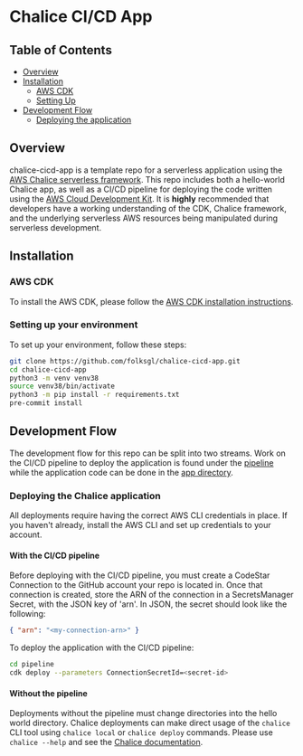 Chalice CI/CD App
=================
## Table of Contents
- [Overview](#overview)
- [Installation](#installation)
    - [AWS CDK](#aws-cdk)
    - [Setting Up](#setting-up-your-environment)
- [Development Flow](#development-flow)
    - [Deploying the application](#deploying-the-chalice-application)

## Overview
chalice-cicd-app is a template repo for a serverless application using the [AWS Chalice serverless framework](https://aws.github.io/chalice/index.html#). This repo includes both a hello-world Chalice app, as well as a CI/CD pipeline for deploying the code written using the [AWS Cloud Development Kit](https://aws.amazon.com/cdk/). It is **highly** recommended that developers have a working understanding of the CDK, Chalice framework, and the underlying serverless AWS resources being manipulated during serverless development.

## Installation

### AWS CDK
To install the AWS CDK, please follow the [AWS CDK installation instructions](https://docs.aws.amazon.com/cdk/latest/guide/getting_started.html#getting_started_install).

### Setting up your environment
To set up your environment, follow these steps:
```sh
git clone https://github.com/folksgl/chalice-cicd-app.git
cd chalice-cicd-app
python3 -m venv venv38
source venv38/bin/activate
python3 -m pip install -r requirements.txt
pre-commit install
```

## Development Flow
The development flow for this repo can be split into two streams. Work on the CI/CD pipeline to deploy the application is found under the [pipeline](https://github.com/folksgl/chalice-cicd-app/pipeline) while the application code can be done in the [app directory](https://github.com/folksgl/chalice-cicd-app/app).

### Deploying the Chalice application
All deployments require having the correct AWS CLI credentials in place. If you haven't already, install the AWS CLI and set up credentials to your account.
#### With the CI/CD pipeline
Before deploying with the CI/CD pipeline, you must create a CodeStar Connection to the GitHub account your repo is located in. Once that connection is created,
store the ARN of the connection in a SecretsManager Secret, with the JSON key of 'arn'. In JSON, the secret should look like the following:
```json
{ "arn": "<my-connection-arn>" }
```
To deploy the application with the CI/CD pipeline:
```sh
cd pipeline
cdk deploy --parameters ConnectionSecretId=<secret-id>
```
#### Without the pipeline
Deployments without the pipeline must change directories into the hello world directory. Chalice deployments can make direct usage of the `chalice` CLI tool
using `chalice local` or `chalice deploy` commands. Please use `chalice --help` and see the [Chalice documentation](https://aws.github.io/chalice/index.html).
